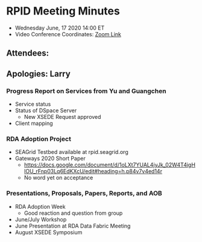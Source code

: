 # RPID Meeting Minutes
   * Wednesday June, 17 2020 14:00 ET 
   * Video Conference Coordinates: [Zoom Link](https://iu.zoom.us/my/rquick)
   
## Attendees: 
## Apologies: Larry
   
### Progress Report on Services from Yu and Guangchen
   * Service status
   * Status of DSpace Server
      * New XSEDE Request approved
   * Client mapping
   
### RDA Adoption Project
   * SEAGrid Testbed available at rpid.seagrid.org 
   * Gateways 2020 Short Paper
      * https://docs.google.com/document/d/1oLXt7YUAL4jyJk_02W4T4igHlOU_rFnp03Lq6EdKXcU/edit#heading=h.p84v7v4ed14r 
      * No word yet on acceptance
   
### Presentations, Proposals, Papers, Reports, and AOB
   * RDA Adoption Week
      * Good reaction and question from group
   * June/July Workshop
   * June Presentation at RDA Data Fabric Meeting
   * August XSEDE Symposium


